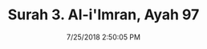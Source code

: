 ---
title       : "Surah 3. Al-i'Imran, Ayah 97"
date        : 7/25/2018 2:50:05 PM
draft       : false
type        : "quran"
layout      : "compare"
BookCode    : "CMP"
SurahNumber : "3"
AyahNumber  : "97"
TotalAyah   : "200"
---